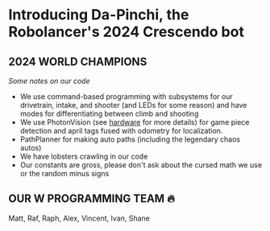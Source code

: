 # Introducing Da-Pinchi, the Robolancer's 2024 Crescendo bot

## 2024 WORLD CHAMPIONS

*Some notes on our code*

- We use command-based programming with subsystems for our drivetrain, intake, and shooter (and LEDs for some reason) and have modes for differentiating between climb and shooting
- We use PhotonVision (see [hardware](https://github.com/RoboLancers/RoboLancers-Hardware) for more details) for game piece detection and april tags fused with odometry for localization.
- PathPlanner for making auto paths (including the legendary chaos autos)
- We have lobsters crawling in our code
- Our constants are gross, please don't ask about the cursed math we use or the random minus signs

## OUR W PROGRAMMING TEAM 🔥

Matt, Raf, Raph, Alex, Vincent, Ivan, Shane